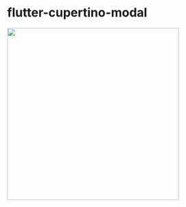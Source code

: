 # flutter-cupertino-modal

<img height="400"  src="https://github.com/jamesblasco/flutter-cupertino-modal/blob/master/modal_example.gif?raw=true">  
